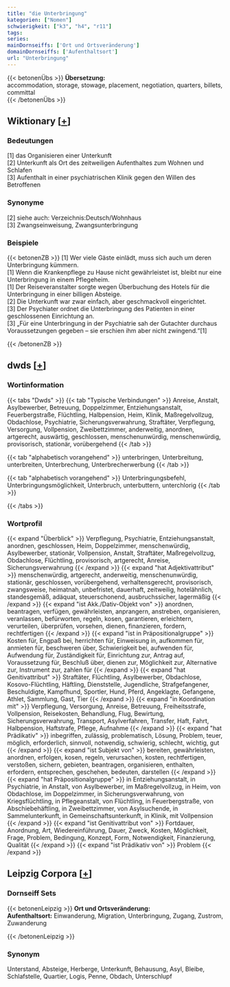 ```yaml
---
title: "die Unterbringung"
kategorien: ["Nomen"]
schwierigkeit: ["k3", "h4", "r11"]
tags:
series:
mainDornseiffs: ['Ort und Ortsveränderung']
domainDornseiffs: ['Aufenthaltsort']
url: "Unterbringung"
---
```


{{< betonenÜbs >}}
**Übersetzung:**  
accommodation, storage, stowage, placement, negotiation, quarters, billets, committal  
{{< /betonenÜbs >}}

## Wiktionary [[+](https://de.wiktionary.org/wiki/Unterbringung)]

### Bedeutungen
[1] das Organisieren einer Unterkunft  
[2] Unterkunft als Ort des zeitweiligen Aufenthaltes zum Wohnen und Schlafen  
[3] Aufenthalt in einer psychiatrischen Klinik gegen den Willen des Betroffenen  

### Synonyme
[2] siehe auch: Verzeichnis:Deutsch/Wohnhaus  
[3] Zwangseinweisung, Zwangsunterbringung  

### Beispiele
{{< betonenZB >}}
[1] Wer viele Gäste einlädt, muss sich auch um deren Unterbringung kümmern.  
[1] Wenn die Krankenpflege zu Hause nicht gewährleistet ist, bleibt nur eine Unterbringung in einem Pflegeheim.  
[1] Der Reiseveranstalter sorgte wegen Überbuchung des Hotels für die Unterbringung in einer billigen Absteige.  
[2] Die Unterkunft war zwar einfach, aber geschmackvoll eingerichtet.  
[3] Der Psychiater ordnet die Unterbringung des Patienten in einer geschlossenen Einrichtung an.  
[3] „Für eine Unterbringung in der Psychiatrie sah der Gutachter durchaus Voraussetzungen gegeben – sie erschien ihm aber nicht zwingend.“[1]  

{{< /betonenZB >}}


## dwds [[+](https://www.dwds.de/wb/Unterbringung)]

### Wortinformation
{{< tabs "Dwds" >}}
{{< tab "Typische Verbindungen" >}}
Anreise, Anstalt, Asylbewerber, Betreuung, Doppelzimmer, Entziehungsanstalt, Feuerbergstraße, Flüchtling, Halbpension, Heim, Klinik, Maßregelvollzug, Obdachlose, Psychiatrie, Sicherungsverwahrung, Straftäter, Verpflegung, Versorgung, Vollpension, Zweibettzimmer, anderweitig, anordnen, artgerecht, auswärtig, geschlossen, menschenunwürdig, menschenwürdig, provisorisch, stationär, vorübergehend
{{< /tab >}}

{{< tab "alphabetisch vorangehend" >}}
unterbringen, Unterbreitung, unterbreiten, Unterbrechung, Unterbrecherwerbung
{{< /tab >}}

{{< tab "alphabetisch vorangehend" >}}
Unterbringungsbefehl, Unterbringungsmöglichkeit, Unterbruch, unterbuttern, unterchlorig
{{< /tab >}}

{{< /tabs >}}

### Wortprofil
{{< expand "Überblick" >}} Verpflegung, Psychiatrie, Entziehungsanstalt, anordnen, geschlossen, Heim, Doppelzimmer, menschenwürdig, Asylbewerber, stationär, Vollpension, Anstalt, Straftäter, Maßregelvollzug, Obdachlose, Flüchtling, provisorisch, artgerecht, Anreise, Sicherungsverwahrung {{< /expand >}}
{{< expand "hat Adjektivattribut" >}} menschenwürdig, artgerecht, anderweitig, menschenunwürdig, stationär, geschlossen, vorübergehend, verhaltensgerecht, provisorisch, zwangsweise, heimatnah, unbefristet, dauerhaft, zeitweilig, hotelähnlich, standesgemäß, adäquat, steuerschonend, ausbruchssicher, lagermäßig {{< /expand >}}
{{< expand "ist Akk./Dativ-Objekt von" >}} anordnen, beantragen, verfügen, gewährleisten, anprangern, anstreben, organisieren, veranlassen, befürworten, regeln, kosen, garantieren, erleichtern, verurteilen, überprüfen, vorsehen, dienen, finanzieren, fordern, rechtfertigen {{< /expand >}}
{{< expand "ist in Präpositionalgruppe" >}} Kosten für, Engpaß bei, herrichten für, Einweisung in, aufkommen für, anmieten für, beschweren über, Schwierigkeit bei, aufwenden für, Aufwendung für, Zuständigkeit für, Einrichtung zur, Antrag auf, Voraussetzung für, Beschluß über, dienen zur, Möglichkeit zur, Alternative zur, Instrument zur, zahlen für {{< /expand >}}
{{< expand "hat Genitivattribut" >}} Straftäter, Flüchtling, Asylbewerber, Obdachlose, Kosovo-Flüchtling, Häftling, Dienststelle, Jugendliche, Strafgefangener, Beschuldigte, Kampfhund, Sportler, Hund, Pferd, Angeklagte, Gefangene, Athlet, Sammlung, Gast, Tier {{< /expand >}}
{{< expand "in Koordination mit" >}} Verpflegung, Versorgung, Anreise, Betreuung, Freiheitsstrafe, Vollpension, Reisekosten, Behandlung, Flug, Bewirtung, Sicherungsverwahrung, Transport, Asylverfahren, Transfer, Haft, Fahrt, Halbpension, Haftstrafe, Pflege, Aufnahme {{< /expand >}}
{{< expand "hat Prädikativ" >}} inbegriffen, zulässig, problematisch, Lösung, Problem, teuer, möglich, erforderlich, sinnvoll, notwendig, schwierig, schlecht, wichtig, gut {{< /expand >}}
{{< expand "ist Subjekt von" >}} bereiten, gewährleisten, anordnen, erfolgen, kosen, regeln, verursachen, kosten, rechtfertigen, verstoßen, sichern, gebieten, beantragen, organisieren, enthalten, erfordern, entsprechen, geschehen, bedeuten, darstellen {{< /expand >}}
{{< expand "hat Präpositionalgruppe" >}} in Entziehungsanstalt, in Psychiatrie, in Anstalt, von Asylbewerber, im Maßregelvollzug, in Heim, von Obdachlose, im Doppelzimmer, in Sicherungsverwahrung, von Kriegsflüchtling, in Pflegeanstalt, von Flüchtling, in Feuerbergstraße, von Abschiebehäftling, in Zweibettzimmer, von Asylsuchende, in Sammelunterkunft, in Gemeinschaftsunterkunft, in Klinik, mit Vollpension {{< /expand >}}
{{< expand "ist Genitivattribut von" >}} Fortdauer, Anordnung, Art, Wiedereinführung, Dauer, Zweck, Kosten, Möglichkeit, Frage, Problem, Bedingung, Konzept, Form, Notwendigkeit, Finanzierung, Qualität {{< /expand >}}
{{< expand "ist Prädikativ von" >}} Problem {{< /expand >}}

## Leipzig Corpora [[+](https://corpora.uni-leipzig.de/en/res?word=Unterbringung&corpusId=deu_newscrawl-public_2018)]

### Dornseiff Sets
{{< betonenLeipzig >}}
**Ort und Ortsveränderung:**  
**Aufenthaltsort:** Einwanderung, Migration, Unterbringung, Zugang, Zustrom, Zuwanderung  

{{< /betonenLeipzig >}}

### Synonym
Unterstand, Absteige, Herberge, Unterkunft, Behausung, Asyl, Bleibe, Schlafstelle, Quartier, Logis, Penne, Obdach, Unterschlupf

